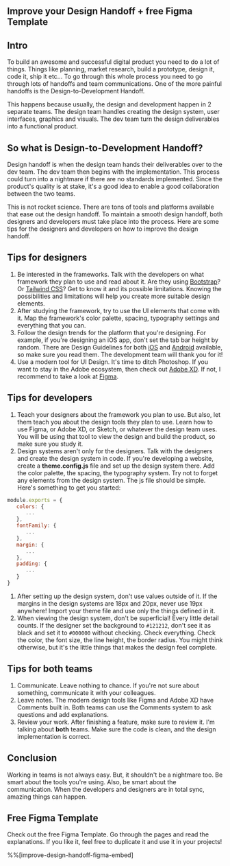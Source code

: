 ## Improve your Design Handoff + free Figma Template

## **Intro**

To build an awesome and successful digital product you need to do a lot of things. Things like planning, market research, build a prototype, design it, code it, ship it etc... To go through this whole process you need to go through lots of handoffs and team communications. One of the more painful handoffs is the Design-to-Development Handoff.

This happens because usually, the design and development happen in 2 separate teams. The design team handles creating the design system, user interfaces, graphics and visuals. The dev team turn the design deliverables into a functional product.

## So what is Design-to-Development Handoff?

Design handoff is when the design team hands their deliverables over to the dev team. The dev team then begins with the implementation. This process could turn into a nightmare if there are no standards implemented. Since the product's quality is at stake, it's a good idea to enable a good collaboration between the two teams.

This is not rocket science. There are tons of tools and platforms available that ease out the design handoff. To maintain a smooth design handoff, both designers and developers must take place into the process. Here are some tips for the designers and developers on how to improve the design handoff.

## Tips for designers

1.  Be interested in the frameworks. Talk with the developers on what framework they plan to use and read about it. Are they using [Bootstrap](https://getbootstrap.com/)? Or [Tailwind CSS](https://tailwindcss.com/)? Get to know it and its possible limitations. Knowing the possibilities and limitations will help you create more suitable design elements.
2.  After studying the framework, try to use the UI elements that come with it. Map the framework's color palette, spacing, typography settings and everything that you can.
3.  Follow the design trends for the platform that you're designing. For example, if you're designing an iOS app, don't set the tab bar height by random. There are Design Guidelines for both [iOS](https://developer.apple.com/design/human-interface-guidelines/) and [Android](https://developer.android.com/design) available, so make sure you read them. The development team will thank you for it!
4.  Use a modern tool for UI Design. It's time to ditch Photoshop. If you want to stay in the Adobe ecosystem, then check out [Adobe XD](https://www.adobe.com/products/xd.html). If not, I recommend to take a look at [Figma](https://figma.com/).

## Tips for developers

1.  Teach your designers about the framework you plan to use. But also, let them teach you about the design tools they plan to use. Learn how to use Figma, or Adobe XD, or Sketch, or whatever the design team uses. You will be using that tool to view the design and build the product, so make sure you study it.
2.  Design systems aren't only for the designers. Talk with the designers and create the design system in code. If you're developing a website, create a **theme.config.js** file and set up the design system there. Add the color palette, the spacing, the typography system. Try not to forget any elements from the design system. The js file should be simple. Here's something to get you started:


```javascript
module.exports = {
   colors: {
      ...
   },
   fontFamily: {
      ...
   },
   margin: {
      ...
   },
   padding: {
      ...
   }
}
``` 


1.  After setting up the design system, don't use values outside of it. If the margins in the design systems are 18px and 20px, never use 19px anywhere! Import your theme file and use only the things defined in it.
2.  When viewing the design system, don't be superficial! Every little detail counts. If the designer set the background to `#121212`, don't see it as black and set it to `#000000` without checking. Check everything. Check the color, the font size, the line height, the border radius. You might think otherwise, but it's the little things that makes the design feel complete.

## Tips for both teams

1.  Communicate. Leave nothing to chance. If you're not sure about something, communicate it with your colleagues.
2.  Leave notes. The modern design tools like Figma and Adobe XD have Comments built in. Both teams can use the Comments system to ask questions and add explanations.
3.  Review your work. After finishing a feature, make sure to review it. I'm talking about **both** teams. Make sure the code is clean, and the design implementation is correct.

## Conclusion

Working in teams is not always easy. But, it shouldn't be a nightmare too. Be smart about the tools you're using. Also, be smart about the communication. When the developers and designers are in total sync, amazing things can happen.

## Free Figma Template
Check out the free Figma Template. Go through the pages and read the explanations. If you like it, feel free to duplicate it and use it in your projects!

%%[improve-design-handoff-figma-embed]